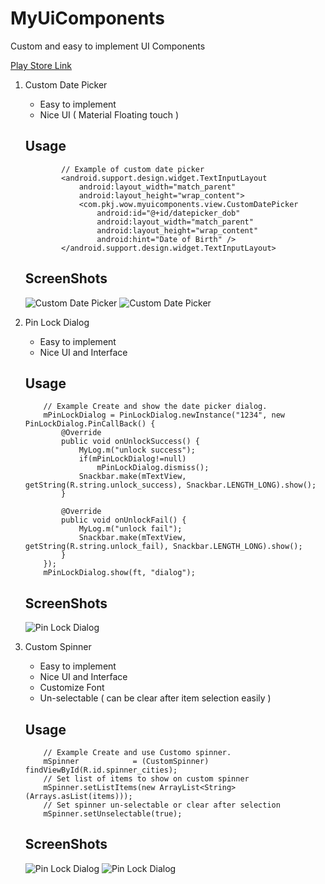 # MyUiComponents
Custom and easy to implement UI Components

[Play Store Link](https://play.google.com/store/apps/details?id=com.pkj.wow.myuicomponents)

1. Custom Date Picker
    - Easy to implement
    - Nice UI ( Material Floating touch )
    
    Usage
    -----
    
    ```
            // Example of custom date picker
            <android.support.design.widget.TextInputLayout
                android:layout_width="match_parent"
                android:layout_height="wrap_content">
                <com.pkj.wow.myuicomponents.view.CustomDatePicker
                    android:id="@+id/datepicker_dob"
                    android:layout_width="match_parent"
                    android:layout_height="wrap_content"
                    android:hint="Date of Birth" />
            </android.support.design.widget.TextInputLayout> 
    ```

    ScreenShots
    -----
    ![Custom Date Picker](https://github.com/pkjvit/MyUiComponents/blob/master/device-2016-03-09-220147.jpg)
    ![Custom Date Picker](https://github.com/pkjvit/MyUiComponents/blob/master/device-2016-03-09-220208.jpg)


2. Pin Lock Dialog
    - Easy to implement
    - Nice UI and Interface
    
    Usage
    -----
    
    ```
        // Example Create and show the date picker dialog.
        mPinLockDialog = PinLockDialog.newInstance("1234", new PinLockDialog.PinCallBack() {
            @Override
            public void onUnlockSuccess() {
                MyLog.m("unlock success");
                if(mPinLockDialog!=null)
                    mPinLockDialog.dismiss();
                Snackbar.make(mTextView, getString(R.string.unlock_success), Snackbar.LENGTH_LONG).show();
            }

            @Override
            public void onUnlockFail() {
                MyLog.m("unlock fail");
                Snackbar.make(mTextView, getString(R.string.unlock_fail), Snackbar.LENGTH_LONG).show();
            }
        });
        mPinLockDialog.show(ft, "dialog");
    ```

    ScreenShots
    -----
    ![Pin Lock Dialog](https://github.com/pkjvit/MyUiComponents/blob/master/device-2016-03-09-220225.jpg)


3. Custom Spinner
    - Easy to implement
    - Nice UI and Interface
    - Customize Font
    - Un-selectable ( can be clear after item selection easily )
    
    Usage
    -----
    
    ```
        // Example Create and use Customo spinner.
        mSpinner            = (CustomSpinner) findViewById(R.id.spinner_cities);
        // Set list of items to show on custom spinner
        mSpinner.setListItems(new ArrayList<String>(Arrays.asList(items)));
        // Set spinner un-selectable or clear after selection
        mSpinner.setUnselectable(true);
    ```

    ScreenShots
    -----
    ![Pin Lock Dialog](https://github.com/pkjvit/MyUiComponents/blob/master/device-2016-07-22-003910.jpg)
    ![Pin Lock Dialog](https://github.com/pkjvit/MyUiComponents/blob/master/device-2016-08-19-231109.jpg)

